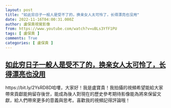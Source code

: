 ```yaml
---
layout: post
title: "如此穷日子一般人是受不了的，换亲女人太可怜了，长得漂亮也没用"
date: 2022-11-16T04:00:31.000Z
author: 盧保貴視覺影像
from: https://www.youtube.com/watch?v=uBLs3YfF1PU
tags: [ 盧保貴 ]
comments: True
categories: [ 盧保貴 ]
---
```

<!--1668571231000-->
[如此穷日子一般人是受不了的，换亲女人太可怜了，长得漂亮也没用](https://www.youtube.com/watch?v=uBLs3YfF1PU)
------

<div>
https://bit.ly/2YsRD8D哈嘍，大家好！我是盧寶貴！我拍攝的視頻希望能給大家帶來貢獻能夠留存後世，能成為後人對現在的歷史參考期待影像能為將來保留文獻，給人們帶來更多的意義與思考。喜歡我的視頻記得評論哦！
</div>
